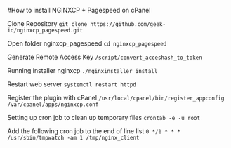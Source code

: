#How to install NGINXCP + Pagespeed on cPanel 

Clone Repository
   ```git clone https://github.com/geek-id/nginxcp_pagespeed.git``` 

Open folder nginxcp_pagespeed
   ```cd nginxcp_pagespeed```

Generate Remote Access Key
   ```/script/convert_acceshash_to_token```
 
Running installer nginxcp
   ```./nginxinstaller install```

Restart web server
   ```systemctl restart httpd```

Register the plugin with cPanel
   ```/usr/local/cpanel/bin/register_appconfig /var/cpanel/apps/nginxcp.conf```

Setting up cron job to clean up temporary files
   ```crontab -e -u root```

Add the following cron job to the end of line list
   ```0 */1 * * * /usr/sbin/tmpwatch -am 1 /tmp/nginx_client```
